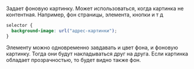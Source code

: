 Задает фоновую картинку. Может использоваться, когда картинка не контентная. Например, фон страницы, элемента, кнопки и т д
```css
selector {
  background-image: url("адрес-картинки");
}
```

Элементу можно одновременно завдавать и цвет фона, и фоновую картинку. Тогда они будут накладываться друг на друга. Если картинка обладает прозрачностью, то будет видно также фон.